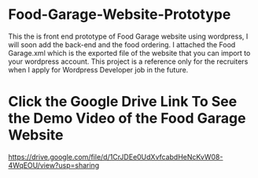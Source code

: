 # Food-Garage-Website-Prototype
This the is front end prototype of Food Garage website using wordpress, I will soon add the back-end and the food ordering. 
I attached the Food Garage.xml which is the exported file of the website that you can import to your wordpress account.
This project is a reference only for the recruiters when I apply for Wordpress Developer job in the future.

# Click the Google Drive Link To See the Demo Video of the Food Garage Website
https://drive.google.com/file/d/1CrJDEe0UdXvfcabdHeNcKvW08-4WqEOU/view?usp=sharing
